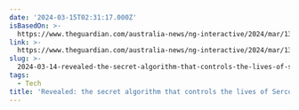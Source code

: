 ```yaml
---
date: '2024-03-15T02:31:17.000Z'
isBasedOn: >-
  https://www.theguardian.com/australia-news/ng-interactive/2024/mar/13/serco-australia-immigration-detention-network-srat-tool-risk-rating-ntwnfb-?CMP=Share_AndroidApp_Other
link: >-
  https://www.theguardian.com/australia-news/ng-interactive/2024/mar/13/serco-australia-immigration-detention-network-srat-tool-risk-rating-ntwnfb-?CMP=Share_AndroidApp_Other
slug: >-
  2024-03-14-revealed-the-secret-algorithm-that-controls-the-lives-of-sercos-immigrati
tags:
  - Tech
title: 'Revealed: the secret algorithm that controls the lives of Serco’s immigrati'
---
```


